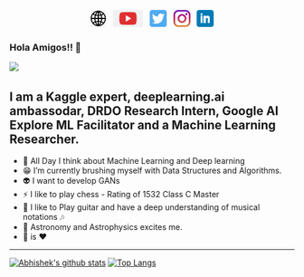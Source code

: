 



<p align='center'>
<a href="https://abhishek-parashar.github.io/"><img height="30" src="https://github.com/abhishek-parashar/abhishek-parashar/blob/master/icon/website.png?raw=true"></a>&nbsp;&nbsp;
<a href="https://www.youtube.com/channel/UCM8g23a3X-cYaIn3d7SK_dg?view_as=subscriber"><img height="30" src="https://github.com/abhishek-parashar/abhishek-parashar/blob/master/icon/youtube.png?raw=true"></a>&nbsp;&nbsp;
<a href="https://twitter.com/_abhiparashar"><img height="30" src="https://github.com/abhishek-parashar/abhishek-parashar/blob/master/icon/twitter.png?raw=true"></a>&nbsp;&nbsp;
<a href="https://www.instagram.com/_abhishek.parashar__/"><img height="30" src="https://github.com/abhishek-parashar/abhishek-parashar/blob/master/icon/instagram.jpg?raw=true"></a>&nbsp;&nbsp;
<a href="https://www.linkedin.com/in/abhishek-parashar-3a9218150/"><img height="30" src="https://github.com/abhishek-parashar/abhishek-parashar/blob/master/icon/linkedin.png?raw=true"></a>
</p>

### Hola Amigos!! 👋

![](https://komarev.com/ghpvc/?username=abhishek-parashar)

**I am a Kaggle expert, deeplearning.ai ambassodar, DRDO Research Intern, Google AI Explore ML Facilitator and a Machine Learning Researcher.**
---
- :thought_balloon: All Day I think about Machine Learning and Deep learning
- :grin: I’m currently brushing myself with Data Structures and Algorithms.
- :alien: I want to develop GANs 
- ⚡ I like to play chess - Rating of 1532 Class C Master
- :guitar: I like to Play guitar and have a deep understanding of musical notations :notes: 
- :telescope: Astronomy and Astrophysics excites me. 
- :pizza: is :heart:
---
[![Abhishek's github stats](https://github-readme-stats.vercel.app/api?username=abhishek-parashar&count_private=true&show_icons=true)](https://github.com/abhishek-parashar/github-readme-stats)
[![Top Langs](https://github-readme-stats.vercel.app/api/top-langs/?username=abhishek-parashar&layout=compact)](https://github.com/abhishek-parashar/github-readme-stats)

